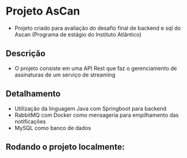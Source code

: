 # Projeto AsCan

- Projeto criado para avaliação do desafio final de backend e sql do Ascan (Programa de estágio do Instituto Atlântico)

## Descrição

- O projeto consiste em uma API Rest que faz o gerenciamento de assinaturas de um serviço de streaming

## Detalhamento

- Utilização da linguagem Java com Springboot para backend
- RabbitMQ com Docker como mensageria para empilhamento das notificações
- MySQL como banco de dados

## Rodando o projeto localmente:
